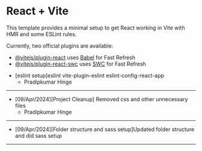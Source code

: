 # React + Vite

This template provides a minimal setup to get React working in Vite with HMR and some ESLint rules.

Currently, two official plugins are available:

- [@vitejs/plugin-react](https://github.com/vitejs/vite-plugin-react/blob/main/packages/plugin-react/README.md) uses [Babel](https://babeljs.io/) for Fast Refresh
- [@vitejs/plugin-react-swc](https://github.com/vitejs/vite-plugin-react-swc) uses [SWC](https://swc.rs/) for Fast Refresh

<!-- 9th April 2024 -->
- [eslint setup]eslint vite-plugin-eslint eslint-config-react-app 
    - Pradipkumar Hinge
----
- [09/Apr/2024][Project Cleanup] Removed css and other unnecessary files 
    - Pradipkumar Hinge
----    
- [09/Apr/2024][Folder structure and sass setup]Updated folder structure and did sass setup
----